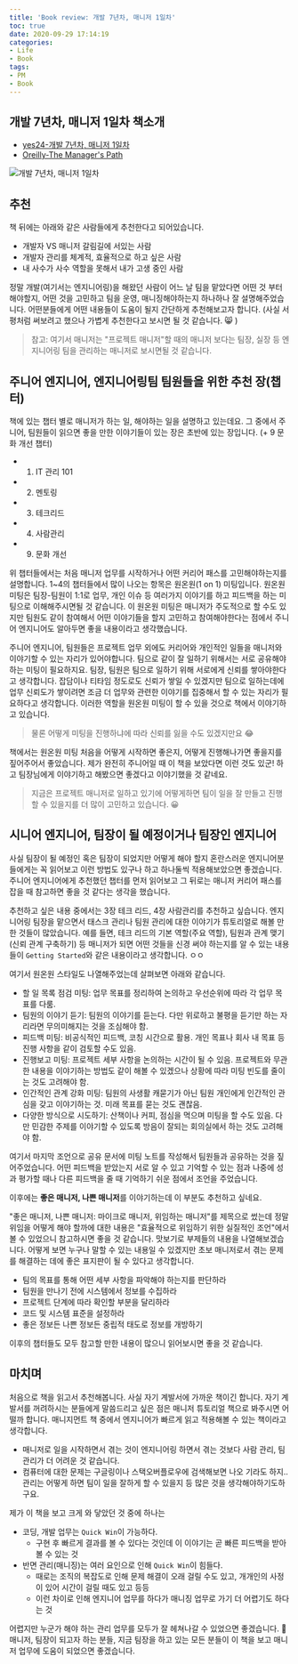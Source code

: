 ```yaml
---
title: 'Book review: 개발 7년차, 매니저 1일차'
toc: true
date: 2020-09-29 17:14:19
categories:
- Life
- Book
tags:
- PM
- Book
---
```


## 개발 7년차, 매니저 1일차 책소개

- [yes24-개발 7년차, 매니저 1일차](http://www.yes24.com/Product/Goods/87336637)
- [Oreilly-The Manager's Path](https://www.oreilly.com/library/view/the-managers-path/9781491973882/)

![개발 7년차, 매니저 1일차](http://image.yes24.com/goods/87336637/800x0)

## 추천

책 뒤에는 아래와 같은 사람들에게 추천한다고 되어있습니다.

- 개발자 VS 매니저 갈림길에 서있는 사람
- 개발자 관리를 체계적, 효율적으로 하고 싶은 사람
- 내 사수가 사수 역할을 못해서 내가 고생 중인 사람

정말 개발(여기서는 엔지니어링)을 해왔던 사람이 어느 날 팀을 맡았다면 어떤 것 부터 해야할지, 어떤 것을 고민하고 팀을 운영, 매니징해야하는지 하나하나 잘 설명해주었습니다.
어떤분들에게 어떤 내용들이 도움이 될지 간단하게 추천해보고자 합니다. (사실 서평처럼 써보려고 했으나 가볍게 추천한다고 보시면 될 것 같습니다. 😸 )

> 참고: 여기서 매니저는 "프로젝트 매니저"할 때의 매니저 보다는 팀장, 실장 등 엔지니어링 팀을 관리하는 매니저로 보시면될 것 같습니다.

## 주니어 엔지니어, 엔지니어링팀 팀원들을 위한 추천 장(챕터)

책에 있는 챕터 별로 매니저가 하는 일, 해야하는 일을 설명하고 있는데요.
그 중에서 주니어, 팀원들이 읽으면 좋을 만한 이야기들이 있는 장은 초반에 있는 장입니다. (+ 9 문화 개선 챕터)

- 1) IT 관리 101
- 2) 멘토링
- 3) 테크리드
- 4) 사람관리
- 9) 문화 개선

위 챕터들에서는 처음 매니저 업무를 시작하거나 어떤 커리어 패스를 고민해야하는지를 설명합니다.
1~4의 챕터들에서 많이 나오는 항목은 원온원(1 on 1) 미팅입니다.
원온원 미팅은 팀장-팀원이 1:1로 업무, 개인 이슈 등 여러가지 이야기를 하고 피드백을 하는 미팅으로 이해해주시면될 것 같습니다.
이 원온원 미팅은 매니저가 주도적으로 할 수도 있지만 팀원도 같이 참여해서 어떤 이야기들을 할지 고민하고 참여해야한다는 점에서 주니어 엔지니어도 알아두면 좋을 내용이라고 생각했습니다.

주니어 엔지니어, 팀원들은 프로젝트 업무 외에도 커리어와 개인적인 일들을 매니저와 이야기할 수 있는 자리가 있어야합니다. 팀으로 같이 잘 일하기 위해서는 서로 공유해야하는 미팅이 필요하지요.
팀장, 팀원은 팀으로 일하기 위해 서로에게 신뢰를 쌓아야한다고 생각합니다. 잡담이나 티타임 정도로도 신뢰가 쌓일 수 있겠지만 팀으로 일하는데에 업무 신뢰도가 쌓이려면 조금 더 업무와 관련한 이야기를 집중해서 할 수 있는 자리가 필요하다고 생각합니다.
이러한 역할을 원온원 미팅이 할 수 있을 것으로 책에서 이야기하고 있습니다.

> 물론 어떻게 미팅을 진행하냐에 따라 신뢰를 잃을 수도 있겠지만요 😂

책에서는 원온원 미팅 처음을 어떻게 시작하면 좋은지, 어떻게 진행해나가면 좋을지를 짚어주어서 좋았습니다.
제가 완전히 주니어일 때 이 책을 보았다면 이런 것도 있군! 하고 팀장님에게 이야기하고 해봤으면 좋겠다고 이야기했을 것 같네요.

> 지금은 프로젝트 매니저로 일하고 있기에 어떻게하면 팀이 일을 잘 만들고 진행할 수 있을지를 더 많이 고민하고 있습니다. 😀

## 시니어 엔지니어, 팀장이 될 예정이거나 팀장인 엔지니어

사실 팀장이 될 예정인 혹은 팀장이 되었지만 어떻게 해야 할지 혼란스러운 엔지니어분들에게는 꼭 읽어보고 이런 방법도 있구나 하고 하나둘씩 적용해보았으면 좋겠습니다.
주니어 엔지니어에게 추천했던 챕터를 먼저 읽어보고 그 뒤로는 매니저 커리어 패스를 잡을 때 참고하면 좋을 것 같다는 생각을 했습니다.

추천하고 싶은 내용 중에서는 3장 테크 리드, 4장 사람관리를 추천하고 싶습니다. 엔지니어링 팀장을 맡으면서 태스크 관리나 팀원 관리에 대한 이야기가 튜토리얼로 해볼 만한 것들이 많았습니다.
예를 들면, 테크 리드의 기본 역할(주요 역할), 팀원과 관계 맺기 (신뢰 관계 구축하기) 등 매니저가 되면 어떤 것들을 신경 써야 하는지를 알 수 있는 내용들이 `Getting Started`와 같은 내용이라고 생각합니다. ㅇㅇ

여기서 원온원 스타일도 나열해주었는데 살펴보면 아래와 같습니다.

- 할 일 목록 점검 미팅: 업무 목표를 정리하여 논의하고 우선순위에 따라 각 업무 목표를 다룸.
- 팀원의 이야기 듣기: 팀원의 이야기를 듣는다. 다만 위로하고 불평을 듣기만 하는 자리라면 무의미해지는 것을 조심해야 함.
- 피드백 미팅: 비공식적인 피드백, 코칭 시간으로 활용. 개인 목표나 회사 내 목표 등 진행 사항을 같이 검토할 수도 있음.
- 진행보고 미팅: 프로젝트 세부 사항을 논의하는 시간이 될 수 있음. 프로젝트와 무관한 내용을 이야기하는 방법도 같이 해볼 수 있겠으나 상황에 따라 미팅 빈도를 줄이는 것도 고려해야 함.
- 인간적인 관계 강화 미팅: 팀원의 사생활 캐묻기가 아닌 팀원 개인에게 인간적인 관심을 갖고 이야기하는 것. 미래 목표를 묻는 것도 괜찮음.
- 다양한 방식으로 시도하기: 산책이나 커피, 점심을 먹으며 미팅을 할 수도 있음. 다만 민감한 주제를 이야기할 수 있도록 방음이 잘되는 회의실에서 하는 것도 고려해야 함.

여기서 마지막 조언으로 공유 문서에 미팅 노트를 작성해서 팀원들과 공유하는 것을 짚어주었습니다.
어떤 피드백을 받았는지 서로 알 수 있고 기억할 수 있는 점과 나중에 성과 평가할 때나 다른 피드백을 줄 때 기억하기 쉬운 점에서 조언을 주었습니다.

이후에는 **좋은 매니저, 나쁜 매니저**를 이야기하는데 이 부분도 추천하고 싶네요.

"좋은 매니저, 나쁜 매니저: 마이크로 매니저, 위임하는 매니저"를 제목으로 썼는데 정말 위임을 어떻게 해야 할까에 대한 내용은 "효율적으로 위임하기 위한 실질적인 조언"에서 볼 수 있었으니 참고하시면 좋을 것 같습니다.
맛보기로 부제들의 내용을 나열해보겠습니다. 어떻게 보면 누구나 말할 수 있는 내용일 수 있겠지만 초보 매니저로서 겪는 문제를 해결하는 데에 좋은 표지판이 될 수 있다고 생각합니다.

- 팀의 목표를 통해 어떤 세부 사항을 파악해야 하는지를 판단하라
- 팀원을 만나기 전에 시스템에서 정보를 수집하라
- 프로젝트 단계에 따라 확인할 부분을 달리하라
- 코드 및 시스템 표준을 설정하라
- 좋은 정보든 나쁜 정보든 중립적 태도로 정보를 개방하기

이후의 챕터들도 모두 참고할 만한 내용이 많으니 읽어보시면 좋을 것 같습니다.

## 마치며

처음으로 책을 읽고서 추천해봅니다. 사실 자기 계발서에 가까운 책이긴 합니다.
자기 계발서를 꺼려하시는 분들에게 말씀드리고 싶은 점은 매니저 튜토리얼 책으로 봐주시면 어떨까 합니다.
매니지먼트 책 중에서 엔지니어가 빠르게 읽고 적용해볼 수 있는 책이라고 생각합니다.

- 매니저로 일을 시작하면서 겪는 것이 엔지니어링 하면서 겪는 것보다 사람 관리, 팀 관리가 더 어려운 것 같습니다.
- 컴퓨터에 대한 문제는 구글링이나 스택오버플로우에 검색해보면 나오 기라도 하지.. 관리는 어떻게 하면 팀이 일을 잘하게 할 수 있을지 등 많은 것을 생각해야하기도하구요.

제가 이 책을 보고 크게 와 닿았던 것 중에 하나는

- 코딩, 개발 업무는 `Quick Win`이 가능하다.
  - 구현 후 빠르게 결과를 볼 수 있다는 것인데 이 이야기는 곧 빠른 피드백을 받아볼 수 있는 것
- 반면 관리(매니징)는 여러 요인으로 인해 `Quick Win`이 힘들다.
  - 때로는 조직의 복잡도로 인해 문제 해결이 오래 걸릴 수도 있고, 개개인의 사정이 있어 시간이 걸릴 때도 있고 등등
  - 이런 차이로 인해 엔지니어 업무를 하다가 매니징 업무로 가기 더 어렵기도 하다는 것

어렵지만 누군가 해야 하는 관리 업무를 모두가 잘 헤쳐나갈 수 있었으면 좋겠습니다. 🙏
매니저, 팀장이 되고자 하는 분들, 지금 팀장을 하고 있는 모든 분들이 이 책을 보고 매니저 업무에 도움이 되었으면 좋겠습니다.
